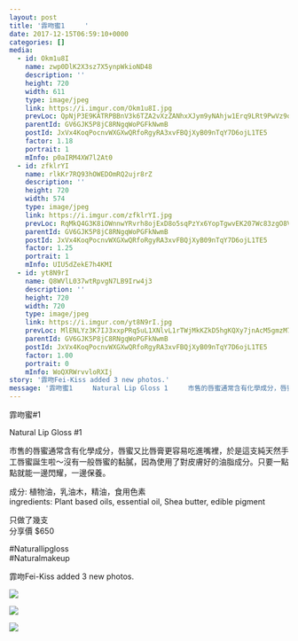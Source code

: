 ```yaml
---
layout: post
title: '霏吻蜜1     ' 
date: 2017-12-15T06:59:10+0000 
categories: [] 
media:
  - id: Okm1u8I
    name: zwp0DlK2X3sz7X5ynpWkioND48
    description: ''   
    height: 720
    width: 611
    type: image/jpeg
    link: https://i.imgur.com/Okm1u8I.jpg
    prevLoc: QpNjP3E9KATRPBBnV3k6TZA2vXzZANhxXJym9yNAhjw1Erq9LRt9PwVz9o97szyEO7X9YKF7VRowQEZPSrjGZ4pR1oi6RvBW7XP1TWZ1rmPLzpiqR11DmMy6iNmmwNgMKWhrmJgWVpJvIYzwkWXyJOTp6lDwQlX2h6pYjgnnzZfE19RnYKKZcDwOWRDKyRfVOw7mq2n8CW92G1oBWLig59wNwJPWSWRx7gJXw8iPA7L5BYJAHKjPp79PBlixkg0MqqzR
    parentId: GV6GJK5P8jC8RNgqWoPGFkNwmB
    postId: JxVx4KoqPocnvWXGXwQRfoRgyRA3xvFBQjXyB09nTqY7D6ojL1TE5
    factor: 1.18
    portrait: 1
    mInfo: p0aIRM4XW7l2At0
  - id: zfklrYI
    name: rlkKr7RQ93hOWEDOmRQ2ujr8rZ
    description: ''   
    height: 720
    width: 574
    type: image/jpeg
    link: https://i.imgur.com/zfklrYI.jpg
    prevLoc: RqMkQ4G3K8iOWnnwYRvrh8ojExD8o5sqPzYx6YopTgwvEK207Wc83zgO8V86IjyKoWPLkDTRyGXlvm9ZU7vEqkmgLJu1gj5GW39XSn8qzBYQxPuVrxx4PvMlSLlgnzG2gKhxLjWDLZyQi30xmqngMGcoNK8Vvp0NTD4r2RXXEqfqzN4Oo33WFRympWRv9yHQOnwnXpE8cKXApmNv8lcBVkp4W78KtqV3OPNXkVHRZpK6A0LMcgM5NjJ5rpt5z346YrZM
    parentId: GV6GJK5P8jC8RNgqWoPGFkNwmB
    postId: JxVx4KoqPocnvWXGXwQRfoRgyRA3xvFBQjXyB09nTqY7D6ojL1TE5
    factor: 1.25
    portrait: 1
    mInfo: UIU5dZekE7h4KMI
  - id: yt8N9rI
    name: Q8WVlL037wtRpvgN7LB9Irw4j3
    description: ''   
    height: 720
    width: 720
    type: image/jpeg
    link: https://i.imgur.com/yt8N9rI.jpg
    prevLoc: MlENLYz3K7IJ3xxpPRq5uL1XNlvL1rTWjMkKZkD5hgKQXy7jnAcM5gmzM7MDcg2LY7p3NWu7PEjJGoqYS83GL819XBSPQYDXvwvguM7pDmJQ7jFgMKrXKLMzhywmP7yzmLSRpl6YpgxWFM7M8BR6E6hR7J1OXz9NtKxzlo99k5FEP5k1Q22wcBxKOwBL92U5Bg5NmvgEuRqDEyk3KkCw0Zr0yEjXiX7jjwBJ04UBqYLkO8XoHvY68Nj6PmFP8pD03K2n
    parentId: GV6GJK5P8jC8RNgqWoPGFkNwmB
    postId: JxVx4KoqPocnvWXGXwQRfoRgyRA3xvFBQjXyB09nTqY7D6ojL1TE5
    factor: 1.00
    portrait: 0
    mInfo: WoQXRWrvvloRXIj
story: '霏吻Fei-Kiss added 3 new photos.'  
message: '霏吻蜜1     Natural Lip Gloss 1     市售的唇蜜通常含有化學成分，唇蜜又比唇膏更容易吃進嘴裡，於是這支純天然..'  
---
```


霏吻蜜#1   
  
Natural Lip Gloss #1   
  
市售的唇蜜通常含有化學成分，唇蜜又比唇膏更容易吃進嘴裡，於是這支純天然手工唇蜜誕生啦～沒有一般唇蜜的黏膩，因為使用了對皮膚好的油脂成分。只要一點點就能一邊閃耀，一邊保養。  
  
成分: 植物油，乳油木，精油，食用色素  
ingredients: Plant based oils, essential oil, Shea butter, edible pigment  
  
只做了幾支  
分享價  $650  
  
#Naturallipgloss  
#Naturalmakeup
 
 
[//]: #story:
霏吻Fei-Kiss added 3 new photos.


[//]: #media:  
<a href="https://i.imgur.com/Okm1u8I.jpg"><img class="postImage" src="https://i.imgur.com/Okm1u8Ih.jpg" />  
</a>    

<a href="https://i.imgur.com/zfklrYI.jpg"><img class="postImage" src="https://i.imgur.com/zfklrYIh.jpg" />  
</a>    

<a href="https://i.imgur.com/yt8N9rI.jpg"><img class="postImage" src="https://i.imgur.com/yt8N9rIh.jpg" />  
</a>   
